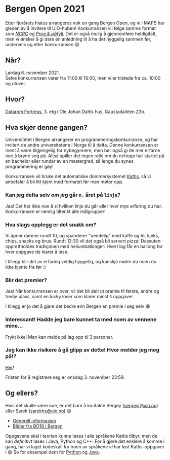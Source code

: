 # Bergen Open 2021
Etter fjorårets hiatus arrangeres nok en gang Bergen Open, og vi i MAPS har gleden av å invitere til UiO-huben! Konkurransen vil følge samme format som *[NCPC](https://github.com/MAPSuio/NCPC-21)* og *[Prog & påfyll](https://www.facebook.com/events/404177087717380)*. Det er også mulig å gjennomføre heldigitalt, men vi ønsker å gi dere en anledning til å ha det hyggelig sammen før, underveis og etter konkurransen :smile:


## Når?
Lørdag 6. november 2021. <br>
Selve konkurransen varer fra 11:00 til 16:00, men vi er tilstede fra ca. 10:00 og utover.


## Hvor?
[Datarom Fortress](https://ifirom.no/3/3468), 3. etg i Ole Johan Dahls hus, Gaustadalléen 23b.


## Hva skjer denne gangen?
Universitetet i Bergen arrangerer en programmeringskonkurranse, og har invitert de andre universitetene i Norge til å delta. Denne konkurransen er ment å være tilgjengelig for nybegynnere, men bør også gi de mer erfarne noe å bryne seg på. Altså spiller det ingen rolle om du nettopp har startet på en bachelor eller runder av en mastergrad, så lenge du synes programmering er gøy!

Konkurransen vil bruke det automatiske dommersystemet [Kattis](https://open.kattis.com/), så vi anbefaler å bli litt kjent med formatet før man møter opp.


### Kan jeg delta selv om jeg går `n.` året på `linje`?
Jaa! Det har ikke noe å si hvilken linje du går eller hvor mye erfaring du har. Konkurransen er nemlig tiltenkt alle målgrupper!


### Hva slags opplegg er det snakk om?
Vi åpner dørene rundt 10, og spanderer "uendelig" med kaffe og te, kjeks, chips, snacks og brus. Rundt 13:30 vil det også bli servert pizza! Dessuten opprettholdes tradisjonen med heliumballonger: Hvert lag får en ballong for hver oppgave de klarer å løse.

I tillegg blir det av erfaring veldig hyggelig, og kanskje møter du noen du ikke kjente fra før :)


### Blir det premier?
Jaa! Når konkurransen er over, vil det bli delt ut premie til første, andre og tredje plass, samt en lucky loser som klarer minst `3` oppgaver.

I tillegg er jo det å gjøre det bedre enn Bergen en premie i seg selv :grin:


### Interessant! Hadde jeg bare kunnet ta med noen av vennene mine...
Frykt ikke! Man kan melde på lag *opp til* 3 personer.


### Jeg kan ikke risikere å gå glipp av dette! Hvor melder jeg meg på!?
[Her](https://docs.google.com/forms/d/e/1FAIpQLSduoVWdStY-yQOR5I2kqKIQLBjVs5oYP_hspDp2sYGQd2_hHg/viewform)!

Fristen for å registrere seg er onsdag 3. november 23:59.


## Og ellers?
Hvis det skulle være noe, er det bare å kontakte Sergey (sergeyj@uio.no) eller Sarek (sarekhs@uio.no) :smile:
- [Generell informasjon](http://contest.ii.uib.no/bgopen/2021/)
- [Bilder fra BO18 i Bergen](http://contest.ii.uib.no/bgopen/2018/pics/)

Oppgavene skal i teorien kunne løses i alle språkene Kattis tilbyr, men de kan *definitivt* løses i Java, Python og C++. For å gjøre det enklere å komme i gang, har vi laget kodeskall for noen av språkene *vi* har løst Kattis-oppgaver i 😄 Se for eksempel dem for [Python](/Kodeskall/kattis.py) og [Java](/Kodeskall/kattis.java).
